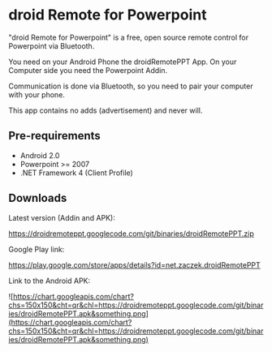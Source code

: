 # droid Remote for Powerpoint #

"droid Remote for Powerpoint" is a free, open source remote control for Powerpoint via Bluetooth.

You need on your Android Phone the droidRemotePPT App. On your Computer side you need the Powerpoint Addin.

Communication is done via Bluetooth, so you need to pair your computer with your phone.

This app contains no adds (advertisement) and never will.

## Pre-requirements ##

  * Android 2.0
  * Powerpoint >= 2007
  * .NET Framework 4 (Client Profile)

## Downloads ##
Latest version (Addin and APK):

https://droidremoteppt.googlecode.com/git/binaries/droidRemotePPT.zip

Google Play link:

https://play.google.com/store/apps/details?id=net.zaczek.droidRemotePPT

Link to the Android APK:

![https://chart.googleapis.com/chart?chs=150x150&cht=qr&chl=https://droidremoteppt.googlecode.com/git/binaries/droidRemotePPT.apk&something.png](https://chart.googleapis.com/chart?chs=150x150&cht=qr&chl=https://droidremoteppt.googlecode.com/git/binaries/droidRemotePPT.apk&something.png)